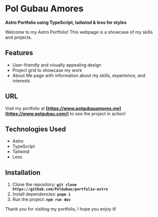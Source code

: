 # **Pol Gubau Amores**

**Astro Portfolio using TypeScript, tailwind & less for styles**

Welcome to my Astro Portfolio! This webpage is a showcase of my skills and projects.

## **Features**

- User-friendly and visually appealing design
- Project grid to showcase my work
- About Me page with information about my skills, experience, and interests
 
## **URL**

Visit my portfolio at **[https://www.polgubauamores.me](https://www.polgubau.com/)** to see the project in action!

## **Technologies Used**

- Astro
- TypeScript
- Tailwind
- Less

## **Installation**

1. Clone the repository: **`git clone https://github.com/PolGubau/portfolio-astro`**
2. Install dependencies: **`pnpm i`**
3. Run the project: **`npm run dev`**

Thank you for visiting my portfolio, I hope you enjoy it!